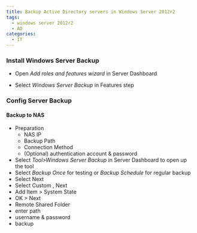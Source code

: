 ```yaml
---
title: Backup Active Directory servers in Windows Server 2012r2
tags:
  - windows server 2012r2
  - AD
categories:
  - IT
---
```

### Install Windows Server Backup
- Open _Add roles and features wizard_ in Server Dashboard

- Select _Windows Server Backup_ in Features step


### Config Server Backup

#### Backup to NAS

- Preparation
	- NAS IP
	- Backup Path
	- Connection Method
	- (Optional) authentication account & password
- Select _Tool>Windows Server Backup_ in Server Dashboard to open up the tool
- Select _Backup Once_ for testing or _Backup Schedule_ for regular backup
- Select Next
- Select Custom , Next
- Add Item > System State
- OK > Next
- Remote Shared Folder
- enter path
- username & password
- backup

